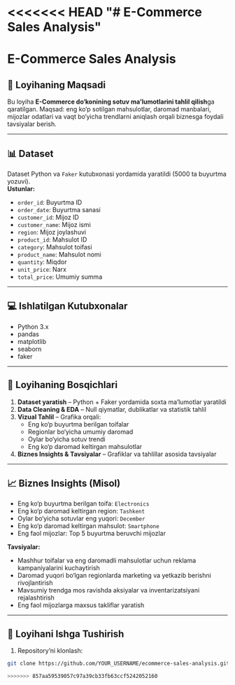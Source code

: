 <<<<<<< HEAD
"# E-Commerce Sales Analysis" 
=======
# E-Commerce Sales Analysis

## 📌 Loyihaning Maqsadi
Bu loyiha **E-Commerce do‘konining sotuv ma’lumotlarini tahlil qilish**ga qaratilgan. Maqsad: eng ko‘p sotilgan mahsulotlar, daromad manbalari, mijozlar odatlari va vaqt bo‘yicha trendlarni aniqlash orqali biznesga foydali tavsiyalar berish.

---

## 📊 Dataset
Dataset Python va `Faker` kutubxonasi yordamida yaratildi (5000 ta buyurtma yozuvi).  
**Ustunlar:**
- `order_id`: Buyurtma ID
- `order_date`: Buyurtma sanasi
- `customer_id`: Mijoz ID
- `customer_name`: Mijoz ismi
- `region`: Mijoz joylashuvi
- `product_id`: Mahsulot ID
- `category`: Mahsulot toifasi
- `product_name`: Mahsulot nomi
- `quantity`: Miqdor
- `unit_price`: Narx
- `total_price`: Umumiy summa

---

## 💻 Ishlatilgan Kutubxonalar
- Python 3.x  
- pandas  
- matplotlib  
- seaborn  
- faker  

---

## 🚀 Loyihaning Bosqichlari
1. **Dataset yaratish** – Python + Faker yordamida soxta ma’lumotlar yaratildi  
2. **Data Cleaning & EDA** – Null qiymatlar, dublikatlar va statistik tahlil  
3. **Vizual Tahlil** – Grafika orqali:  
   - Eng ko‘p buyurtma berilgan toifalar  
   - Regionlar bo‘yicha umumiy daromad  
   - Oylar bo‘yicha sotuv trendi  
   - Eng ko‘p daromad keltirgan mahsulotlar  
4. **Biznes Insights & Tavsiyalar** – Grafiklar va tahlillar asosida tavsiyalar  

---

## 📈 Biznes Insights (Misol)
- Eng ko‘p buyurtma berilgan toifa: `Electronics`  
- Eng ko‘p daromad keltirgan region: `Tashkent`  
- Oylar bo‘yicha sotuvlar eng yuqori: `December`  
- Eng ko‘p daromad keltirgan mahsulot: `Smartphone`  
- Eng faol mijozlar: Top 5 buyurtma beruvchi mijozlar

**Tavsiyalar:**
- Mashhur toifalar va eng daromadli mahsulotlar uchun reklama kampaniyalarini kuchaytirish  
- Daromad yuqori bo‘lgan regionlarda marketing va yetkazib berishni rivojlantirish  
- Mavsumiy trendga mos ravishda aksiyalar va inventarizatsiyani rejalashtirish  
- Eng faol mijozlarga maxsus takliflar yaratish  

---

## 📂 Loyihani Ishga Tushirish
1. Repository’ni klonlash:  
```bash
git clone https://github.com/YOUR_USERNAME/ecommerce-sales-analysis.git

>>>>>>> 857aa59539057c97a39cb33fb63ccf5242052160
